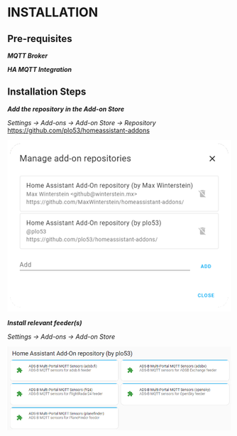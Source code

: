 # INSTALLATION

## Pre-requisites

***MQTT Broker***

***HA MQTT Integration***

## Installation Steps

***Add the repository in the Add-on Store***

*Settings &rarr; Add-ons &rarr; Add-on Store &rarr; Repository* <https://github.com/plo53/homeassistant-addons>
  
![addon-store](https://raw.githubusercontent.com/plo53/homeassistant-addons/main/media/addon_store.png)

***Install relevant feeder(s)***

*Settings &rarr; Add-ons &rarr; Add-on Store*

![feeders](https://raw.githubusercontent.com/plo53/homeassistant-addons/main/media/repository_feeders.png)
